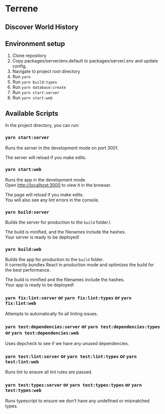 # Terrene
## Discover World History

## Environment setup

1. Clone repository
2. Copy packages/server/env.default to packages/server/.env and update config.
3. Navigate to project root directory
4. Run `yarn`
5. Run `yarn build:types`
6. Run `yarn database:create`
7. Run `yarn start:server`
8. Run `yarn start:web`

## Available Scripts

In the project directory, you can run:

### `yarn start:server`

Runs the server in the development mode on port 3001.

The server will reload if you make edits.

### `yarn start:web`

Runs the app in the development mode.\
Open [http://localhost:3000](http://localhost:3000) to view it in the browser.

The page will reload if you make edits.\
You will also see any lint errors in the console.

### `yarn build:server`

Builds the server for production to the `build` folder.\

The build is minified, and the filenames include the hashes.\
Your server is ready to be deployed!

### `yarn build:web`

Builds the app for production to the `build` folder.\
It correctly bundles React in production mode and optimizes the build for the best performance.

The build is minified and the filenames include the hashes.\
Your app is ready to be deployed!

### `yarn fix:lint:server` or  `yarn fix:lint:types` or `yarn fix:lint:web`

Attempts to automatically fix all linting issues.

### `yarn test:dependencies:server` or `yarn test:dependencies:types` or `yarn test:dependencies:web`

Uses depcheck to see if we have any unused dependencies.

### `yarn test:lint:server` or `yarn test:lint:types` or `yarn test:lint:web`

Runs lint to ensure all lint rules are passed.

### `yarn test:types:server` or `yarn test:types:types` or `yarn test:types:web`

Runs typescript to ensure we don't have any undefined or mismatched types.
